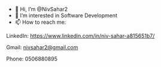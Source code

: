 - 👋 Hi, I’m @NivSahar2
- 👀 I’m interested in Software Development
- 📫 How to reach me: 

LinkedIn:
https://www.linkedin.com/in/niv-sahar-a815651b7/

Gmail: nivsahar2@gmail.com

Phone: 0506880895


<!---
nivsahar2/nivsahar2 is a ✨ special ✨ repository because its `README.md` (this file) appears on your GitHub profile.
You can click the Preview link to take a look at your changes.
--->
